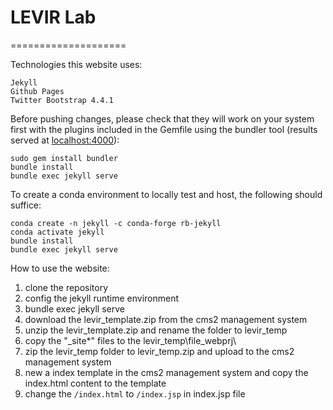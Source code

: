 # LEVIR Lab
====================

Technologies this website uses:  

    Jekyll  
    Github Pages  
    Twitter Bootstrap 4.4.1

Before pushing changes, please check that they will work on your system first with the plugins included in the Gemfile using the bundler tool (results served at [localhost:4000](localhost:4000)):

    sudo gem install bundler
    bundle install
    bundle exec jekyll serve
    
To create a conda environment to locally test and host, the following should suffice:

    conda create -n jekyll -c conda-forge rb-jekyll
    conda activate jekyll
    bundle install
    bundle exec jekyll serve

How to use the website:

1. clone the repository
2. config the jekyll runtime environment
3. bundle exec jekyll serve
4. download the levir_template.zip from the cms2 management system
5. unzip the levir_template.zip and rename the folder to levir_temp
6. copy the "_site\*" files to the levir_temp\file\_webprj\
7. zip the levir_temp folder to levir_temp.zip and upload to the cms2 management system
8. new a index template in the cms2 management system and copy the index.html content to the template
9. change the `/index.html` to `/index.jsp` in index.jsp file